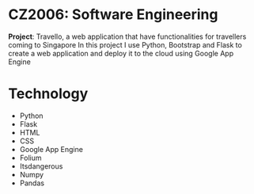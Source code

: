 # CZ2006: Software Engineering
__Project__: Travello, a web application that have functionalities for travellers coming to Singapore
In this project I use Python, Bootstrap and Flask to create a web application and deploy it to the cloud using Google App Engine

# Technology
- Python
- Flask
- HTML
- CSS
- Google App Engine
- Folium
- Itsdangerous
- Numpy
- Pandas
